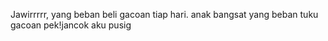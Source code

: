 Jawirrrrr, yang beban  beli gacoan tiap hari.
anak bangsat yang beban tuku gacoan pek!jancok aku pusig